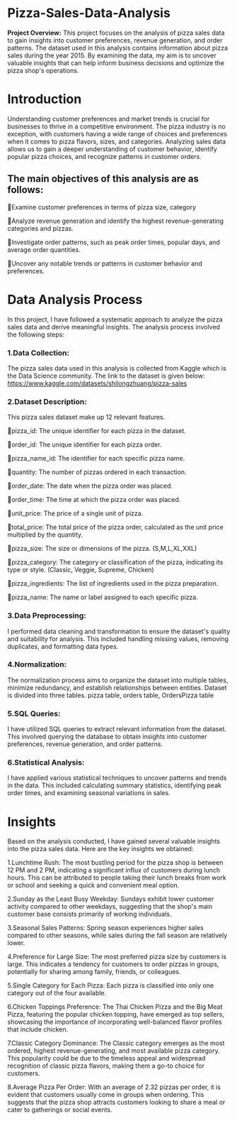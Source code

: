 # Pizza-Sales-Data-Analysis
**Project Overview:**
This project focuses on the analysis of pizza sales data to gain insights into customer preferences, revenue generation, and order patterns. The dataset used in this analysis contains information about pizza sales during the year 2015. By examining the data, my aim is to uncover valuable insights that can help inform business decisions and optimize the pizza shop's operations.

# Introduction
Understanding customer preferences and market trends is crucial for businesses to thrive in a competitive environment. The pizza industry is no exception, with customers having a wide range of choices and preferences when it comes to pizza flavors, sizes, and categories. Analyzing sales data allows us to gain a deeper understanding of customer behavior, identify popular pizza choices, and recognize patterns in customer orders.

## The main objectives of this analysis are as follows:


🔘Examine customer preferences in terms of pizza size, category

🔘Analyze revenue generation and identify the highest revenue-generating categories and pizzas.

🔘Investigate order patterns, such as peak order times, popular days, and average order quantities.

🔘Uncover any notable trends or patterns in customer behavior and preferences.


# Data Analysis Process

In this project, I have followed a systematic approach to analyze the pizza sales data and derive meaningful insights. The analysis process involved the following steps:

### 1.Data Collection: 
The pizza sales data used in this analysis is collected from Kaggle which is the Data Science community. The link to the dataset is given below: https://www.kaggle.com/datasets/shilongzhuang/pizza-sales

### 2.Dataset Description: 
This pizza sales dataset make up 12 relevant features.

🔘pizza_id: The unique identifier for each pizza in the dataset.

🔘order_id: The unique identifier for each pizza order.

🔘pizza_name_id: The identifier for each specific pizza name.

🔘quantity: The number of pizzas ordered in each transaction.

🔘order_date: The date when the pizza order was placed.

🔘order_time: The time at which the pizza order was placed.

🔘unit_price: The price of a single unit of pizza.

🔘total_price: The total price of the pizza order, calculated as the unit price multiplied by the quantity.

🔘pizza_size: The size or dimensions of the pizza. (S,M,L,XL,XXL)

🔘pizza_category: The category or classification of the pizza, indicating its type or style. (Classic, Veggie, Supreme, Chicken)

🔘pizza_ingredients: The list of ingredients used in the pizza preparation.

🔘pizza_name: The name or label assigned to each specific pizza.


### 3.Data Preprocessing:
I performed data cleaning and transformation to ensure the dataset's quality and suitability for analysis. This included handling missing values, removing duplicates, and formatting data types.

### 4.Normalization:
The normalization process aims to organize the dataset into multiple tables, minimize redundancy, and establish relationships between entities. Dataset is divided into three tables. pizza table, orders table, OrdersPizza table

### 5.SQL Queries:
I have utilized SQL queries to extract relevant information from the dataset. This involved querying the database to obtain insights into customer preferences, revenue generation, and order patterns.

### 6.Statistical Analysis:
I have applied various statistical techniques to uncover patterns and trends in the data. This included calculating summary statistics, identifying peak order times, and examining seasonal variations in sales.

# Insights
Based on the analysis conducted, I have gained several valuable insights into the pizza sales data. Here are the key insights we obtained:

1.Lunchtime Rush: The most bustling period for the pizza shop is between 12 PM and 2 PM, indicating a significant influx of customers during lunch hours. This can be attributed to people taking their lunch breaks from work or school and seeking a quick and convenient meal option.

2.Sunday as the Least Busy Weekday: Sundays exhibit lower customer activity compared to other weekdays, suggesting that the shop's main customer base consists primarily of working individuals.

3.Seasonal Sales Patterns: Spring season experiences higher sales compared to other seasons, while sales during the fall season are relatively lower.

4.Preference for Large Size: The most preferred pizza size by customers is large. This indicates a tendency for customers to order pizzas in groups, potentially for sharing among family, friends, or colleagues.

5.Single Category for Each Pizza: Each pizza is classified into only one category out of the four available.

6.Chicken Toppings Preference: The Thai Chicken Pizza and the Big Meat Pizza, featuring the popular chicken topping, have emerged as top sellers, showcasing the importance of incorporating well-balanced flavor profiles that include chicken.

7.Classic Category Dominance: The Classic category emerges as the most ordered, highest revenue-generating, and most available pizza category. This popularity could be due to the timeless appeal and widespread recognition of classic pizza flavors, making them a go-to choice for customers.

8.Average Pizza Per Order: With an average of 2.32 pizzas per order, it is evident that customers usually come in groups when ordering. This suggests that the pizza shop attracts customers looking to share a meal or cater to gatherings or social events.



